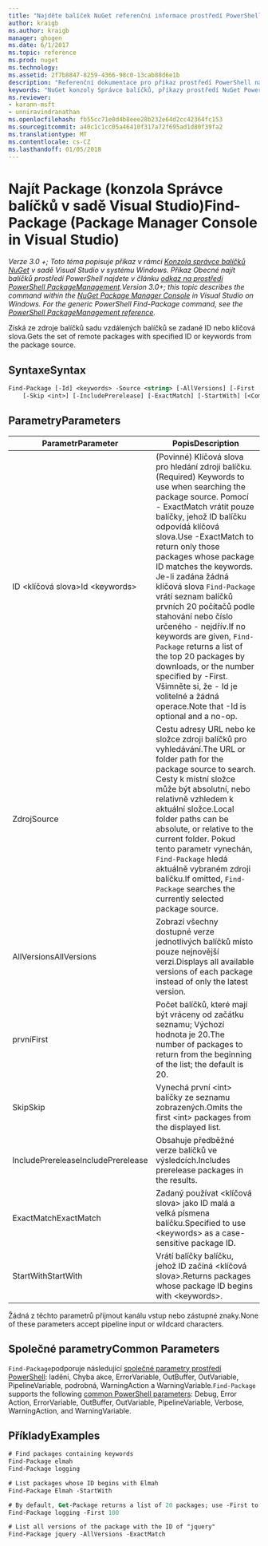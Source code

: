 ```yaml
---
title: "Najděte balíček NuGet referenční informace prostředí PowerShell | Microsoft Docs"
author: kraigb
ms.author: kraigb
manager: ghogen
ms.date: 6/1/2017
ms.topic: reference
ms.prod: nuget
ms.technology: 
ms.assetid: 2f7b8847-8259-4366-98c0-13cab88d6e1b
description: "Referenční dokumentace pro příkaz prostředí PowerShell najít balíčku v konzole Správce balíčků NuGet v sadě Visual Studio."
keywords: "NuGet konzoly Správce balíčků, příkazy prostředí NuGet Powershell, NuGet Powershell odkaz, najít balíček"
ms.reviewer:
- karann-msft
- unniravindranathan
ms.openlocfilehash: fb55cc71e0d4b8eee28b232e64d2cc42364fc153
ms.sourcegitcommit: a40c1c1cc05a46410f317a72f695ad1d80f39fa2
ms.translationtype: MT
ms.contentlocale: cs-CZ
ms.lasthandoff: 01/05/2018
---
```

# <a name="find-package-package-manager-console-in-visual-studio"></a><span data-ttu-id="5797a-104">Najít Package (konzola Správce balíčků v sadě Visual Studio)</span><span class="sxs-lookup"><span data-stu-id="5797a-104">Find-Package (Package Manager Console in Visual Studio)</span></span>

<span data-ttu-id="5797a-105">*Verze 3.0 +; Toto téma popisuje příkaz v rámci [Konzola správce balíčků NuGet](Package-Manager-Console.md) v sadě Visual Studio v systému Windows. Příkaz Obecné najít balíčků prostředí PowerShell najdete v článku [odkaz na prostředí PowerShell PackageManagement](/powershell/module/packagemanagement/?view=powershell-6).*</span><span class="sxs-lookup"><span data-stu-id="5797a-105">*Version 3.0+; this topic describes the command within the [NuGet Package Manager Console](Package-Manager-Console.md) in Visual Studio on Windows. For the generic PowerShell Find-Package command, see the [PowerShell PackageManagement reference](/powershell/module/packagemanagement/?view=powershell-6).*</span></span>

<span data-ttu-id="5797a-106">Získá ze zdroje balíčků sadu vzdálených balíčků se zadané ID nebo klíčová slova.</span><span class="sxs-lookup"><span data-stu-id="5797a-106">Gets the set of remote packages with specified ID or keywords from the package source.</span></span>

## <a name="syntax"></a><span data-ttu-id="5797a-107">Syntaxe</span><span class="sxs-lookup"><span data-stu-id="5797a-107">Syntax</span></span>

```ps
Find-Package [-Id] <keywords> -Source <string> [-AllVersions] [-First [<int>]]
    [-Skip <int>] [-IncludePrerelease] [-ExactMatch] [-StartWith] [<CommonParameters>]
```

## <a name="parameters"></a><span data-ttu-id="5797a-108">Parametry</span><span class="sxs-lookup"><span data-stu-id="5797a-108">Parameters</span></span>

| <span data-ttu-id="5797a-109">Parametr</span><span class="sxs-lookup"><span data-stu-id="5797a-109">Parameter</span></span> | <span data-ttu-id="5797a-110">Popis</span><span class="sxs-lookup"><span data-stu-id="5797a-110">Description</span></span> |
| --- | --- |
| <span data-ttu-id="5797a-111">ID &lt;klíčová slova&gt;</span><span class="sxs-lookup"><span data-stu-id="5797a-111">Id &lt;keywords&gt;</span></span> | <span data-ttu-id="5797a-112">(Povinné) Klíčová slova pro hledání zdroji balíčku.</span><span class="sxs-lookup"><span data-stu-id="5797a-112">(Required) Keywords to use when searching the package source.</span></span> <span data-ttu-id="5797a-113">Pomocí - ExactMatch vrátit pouze balíčky, jehož ID balíčku odpovídá klíčová slova.</span><span class="sxs-lookup"><span data-stu-id="5797a-113">Use -ExactMatch to return only those packages whose package ID matches the keywords.</span></span> <span data-ttu-id="5797a-114">Je-li zadána žádná klíčová slova `Find-Package` vrátí seznam balíčků prvních 20 počítačů podle stahování nebo číslo určeného - nejdřív.</span><span class="sxs-lookup"><span data-stu-id="5797a-114">If no keywords are given, `Find-Package` returns a list of the top 20 packages by downloads, or the number specified by -First.</span></span> <span data-ttu-id="5797a-115">Všimněte si, že - Id je volitelné a žádná operace.</span><span class="sxs-lookup"><span data-stu-id="5797a-115">Note that -Id is optional and a no-op.</span></span> |
| <span data-ttu-id="5797a-116">Zdroj</span><span class="sxs-lookup"><span data-stu-id="5797a-116">Source</span></span> | <span data-ttu-id="5797a-117">Cestu adresy URL nebo ke složce zdroji balíčků pro vyhledávání.</span><span class="sxs-lookup"><span data-stu-id="5797a-117">The URL or folder path for the package source to search.</span></span> <span data-ttu-id="5797a-118">Cesty k místní složce může být absolutní, nebo relativně vzhledem k aktuální složce.</span><span class="sxs-lookup"><span data-stu-id="5797a-118">Local folder paths can be absolute, or relative to the current folder.</span></span> <span data-ttu-id="5797a-119">Pokud tento parametr vynechán, `Find-Package` hledá aktuálně vybraném zdroji balíčku.</span><span class="sxs-lookup"><span data-stu-id="5797a-119">If omitted, `Find-Package` searches the currently selected package source.</span></span> |
| <span data-ttu-id="5797a-120">AllVersions</span><span class="sxs-lookup"><span data-stu-id="5797a-120">AllVersions</span></span> | <span data-ttu-id="5797a-121">Zobrazí všechny dostupné verze jednotlivých balíčků místo pouze nejnovější verzi.</span><span class="sxs-lookup"><span data-stu-id="5797a-121">Displays all available versions of each package instead of only the latest version.</span></span> |
| <span data-ttu-id="5797a-122">první</span><span class="sxs-lookup"><span data-stu-id="5797a-122">First</span></span> | <span data-ttu-id="5797a-123">Počet balíčků, které mají být vráceny od začátku seznamu; Výchozí hodnota je 20.</span><span class="sxs-lookup"><span data-stu-id="5797a-123">The number of packages to return from the beginning of the list; the default is 20.</span></span> |
| <span data-ttu-id="5797a-124">Skip</span><span class="sxs-lookup"><span data-stu-id="5797a-124">Skip</span></span> | <span data-ttu-id="5797a-125">Vynechá první &lt;int&gt; balíčky ze seznamu zobrazených.</span><span class="sxs-lookup"><span data-stu-id="5797a-125">Omits the first &lt;int&gt; packages from the displayed list.</span></span>  |
| <span data-ttu-id="5797a-126">IncludePrerelease</span><span class="sxs-lookup"><span data-stu-id="5797a-126">IncludePrerelease</span></span> | <span data-ttu-id="5797a-127">Obsahuje předběžné verze balíčků ve výsledcích.</span><span class="sxs-lookup"><span data-stu-id="5797a-127">Includes prerelease packages in the results.</span></span> |
| <span data-ttu-id="5797a-128">ExactMatch</span><span class="sxs-lookup"><span data-stu-id="5797a-128">ExactMatch</span></span> | <span data-ttu-id="5797a-129">Zadaný používat &lt;klíčová slova&gt; jako ID malá a velká písmena balíčku.</span><span class="sxs-lookup"><span data-stu-id="5797a-129">Specified to use &lt;keywords&gt; as a case-sensitive package ID.</span></span> |
| <span data-ttu-id="5797a-130">StartWith</span><span class="sxs-lookup"><span data-stu-id="5797a-130">StartWith</span></span> | <span data-ttu-id="5797a-131">Vrátí balíčky balíčku, jehož ID začíná &lt;klíčová slova&gt;.</span><span class="sxs-lookup"><span data-stu-id="5797a-131">Returns packages whose package ID begins with &lt;keywords&gt;.</span></span> |

<span data-ttu-id="5797a-132">Žádná z těchto parametrů přijmout kanálu vstup nebo zástupné znaky.</span><span class="sxs-lookup"><span data-stu-id="5797a-132">None of these parameters accept pipeline input or wildcard characters.</span></span>

## <a name="common-parameters"></a><span data-ttu-id="5797a-133">Společné parametry</span><span class="sxs-lookup"><span data-stu-id="5797a-133">Common Parameters</span></span>

<span data-ttu-id="5797a-134">`Find-Package`podporuje následující [společné parametry prostředí PowerShell](http://go.microsoft.com/fwlink/?LinkID=113216): ladění, Chyba akce, ErrorVariable, OutBuffer, OutVariable, PipelineVariable, podrobná, WarningAction a WarningVariable.</span><span class="sxs-lookup"><span data-stu-id="5797a-134">`Find-Package` supports the following [common PowerShell parameters](http://go.microsoft.com/fwlink/?LinkID=113216): Debug, Error Action, ErrorVariable, OutBuffer, OutVariable, PipelineVariable, Verbose, WarningAction, and WarningVariable.</span></span>

## <a name="examples"></a><span data-ttu-id="5797a-135">Příklady</span><span class="sxs-lookup"><span data-stu-id="5797a-135">Examples</span></span>

```ps
# Find packages containing keywords
Find-Package elmah
Find-Package logging

# List packages whose ID begins with Elmah
Find-Package Elmah -StartWith

# By default, Get-Package returns a list of 20 packages; use -First to show more
Find-Package logging -First 100

# List all versions of the package with the ID of "jquery"
Find-Package jquery -AllVersions -ExactMatch
```
